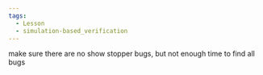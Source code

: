 ```yaml
---
tags:
  - Lesson
  - simulation-based_verification
---
```

make sure there are no show stopper bugs, but not enough time to find all bugs